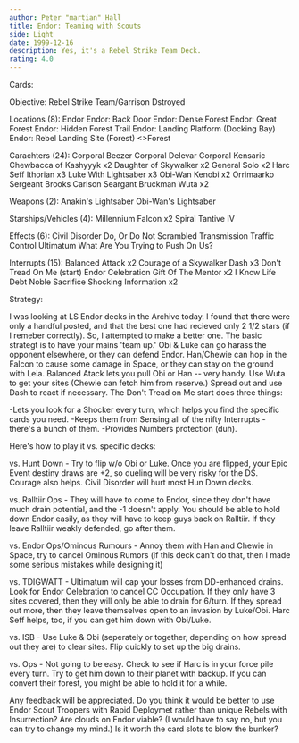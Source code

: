 ```yaml
---
author: Peter "martian" Hall
title: Endor: Teaming with Scouts
side: Light
date: 1999-12-16
description: Yes, it's a Rebel Strike Team Deck.
rating: 4.0
---
```

Cards: 


Objective:
Rebel Strike Team/Garrison Dstroyed

Locations (8):
Endor
Endor: Back Door
Endor: Dense Forest
Endor: Great Forest
Endor: Hidden Forest Trail
Endor: Landing Platform (Docking Bay)
Endor: Rebel Landing Site (Forest)
<>Forest

Carachters (24):
Corporal Beezer
Corporal Delevar
Corporal Kensaric
Chewbacca of Kashyyyk  x2
Daughter of Skywalker  x2
General Solo  x2
Harc Seff
Ithorian  x3
Luke With Lightsaber  x3
Obi-Wan Kenobi	x2
Orrimaarko
Sergeant Brooks Carlson
Seargant Bruckman
Wuta  x2

Weapons (2):
Anakin's Lightsaber
Obi-Wan's Lightsaber

Starships/Vehicles (4):
Millennium Falcon  x2
Spiral
Tantive IV

Effects (6):
Civil Disorder
Do, Or Do Not
Scrambled Transmission
Traffic Control
Ultimatum
What Are You Trying to Push On Us?

Interrupts (15):
Balanced Attack  x2
Courage of a Skywalker
Dash  x3
Don't Tread On Me (start)
Endor Celebration
Gift Of The Mentor  x2
I Know
Life Debt
Noble Sacrifice
Shocking Information x2



Strategy: 

I was looking at LS Endor decks in the Archive today.  I found that there were only a handful posted, and that the best one had recieved only 2 1/2 stars (if I remeber correctly).  So, I attempted to make a better one.  The basic strategt is to have your mains 'team up.'	Obi & Luke can go harass the opponent elsewhere, or they can defend Endor.  Han/Chewie can hop in the Falcon to cause some damage in Space, or they can stay on the ground with Leia.  Balanced Atack lets you pull Obi or Han -- very handy.  Use Wuta to get your sites (Chewie can fetch him from reserve.)	Spread out and use Dash to react if necessary.	The Don't Tread on Me start does three things:

-Lets you look for a Shocker every turn, which helps you find the specific cards you need.
-Keeps them from Sensing all of the nifty Interrupts - there's a bunch of them.
-Provides Numbers protection (duh).

Here's how to play it vs. specific decks:

vs.  Hunt Down - Try to flip w/o Obi or Luke.  Once you are flipped, your Epic Event destiny draws are +2, so dueling will be very risky for the DS.  Courage also helps.  Civil Disorder will hurt most Hun Down decks.

vs.  Ralltiir Ops - They will have to come to Endor, since they don't have much drain potential, and the -1 doesn't apply.  You should be able to hold down Endor easily, as they will have to keep guys back on Ralltiir.  If they leave Ralltiir weakly defended, go after them.

vs.  Endor Ops/Ominous Rumours - Annoy them with Han and Chewie in Space, try to cancel Ominous Rumors (if this deck can't do that, then I made some serious mistakes while designing it)

vs.  TDIGWATT - Ultimatum will cap your losses from DD-enhanced drains.  Look for Endor Celebration to cancel CC Occupation.  If they only have 3 sites covered, then they will only be able to drain for 6/turn.  If they spread out more, then they leave themselves open to an invasion by Luke/Obi.  Harc Seff helps, too, if you can get him down with Obi/Luke.

vs.  ISB - Use Luke & Obi (seperately or together, depending on how spread out they are) to clear sites.  Flip quickly to set up the big drains.

vs. Ops - Not going to be easy.  Check to see if Harc is in your force pile every turn.  Try to get him down to their planet with backup.  If you can convert their forest, you might be able to hold it for a while.

Any feedback will be appreciated.  Do you think it would be better to use Endor Scout Troopers with Rapid Deploymet rather than unique Rebels with Insurrection?  Are clouds on Endor viable? (I would have to say no, but you can try to change my mind.)  Is it worth the card slots to blow the bunker?  